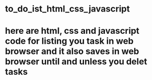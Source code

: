 # to_do_ist_html_css_javascript

# here are html, css and javascript code for listing you task in web browser and it also saves in web browser until and unless you delet tasks
